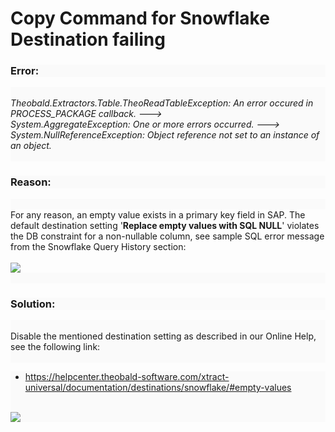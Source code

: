 # Copy Command for Snowflake Destination failing

<!--html--><h3 style="background-color: rgb(250, 250, 250);">Error:</h3><div style="font-size: 14px; background-color: rgb(250, 250, 250);"><br>
</div>
<div style="background-color: rgb(250, 250, 250);"><i>Theobald.Extractors.Table.TheoReadTableException: An error occured in PROCESS_PACKAGE callback. ---&gt; <br>System.AggregateException: One or more errors occurred. ---&gt; System.NullReferenceException: Object reference not set to an instance of an object.</i><br></div>
<div style="font-size: 14px; background-color: rgb(250, 250, 250);"><br>
</div><h3 style="background-color: rgb(250, 250, 250);">Reason:</h3><div style="font-size: 14px; background-color: rgb(250, 250, 250);"><br>
</div>
<div style="">For any reason, an empty value exists in a primary key field in SAP. The default destination setting '<b>Replace empty values with SQL NULL</b>' violates the DB constraint for a non-nullable column, see sample SQL error message from the Snowflake Query History section:<br>
</div><div style=""><br></div><div style=""><img src="https://support.theobald-software.com/helpdesk/File/Get/102682" class="resizable" style="max-width: 100%;"><br></div>
<div style="font-size: 14px; background-color: rgb(250, 250, 250);"><br>
</div><h3 style="background-color: rgb(250, 250, 250);">Solution:</h3><div style="font-size: 14px; background-color: rgb(250, 250, 250);"><br>
</div>
<div style="font-size: 14px; background-color: rgb(250, 250, 250);">Disable the mentioned destination setting as described in our Online Help, see the following link:</div><div style="font-size: 14px; background-color: rgb(250, 250, 250);"><br></div><div style="background-color: rgb(250, 250, 250);"><ul><li><a href="https://helpcenter.theobald-software.com/xtract-universal/documentation/destinations/snowflake/#empty-values" target="_blank">https://helpcenter.theobald-software.com/xtract-universal/documentation/destinations/snowflake/#empty-values</a></li></ul><div><br></div><div><img src="https://support.theobald-software.com/helpdesk/File/Get/102681" class="resizable" style="max-width: 100%;"><br></div></div>